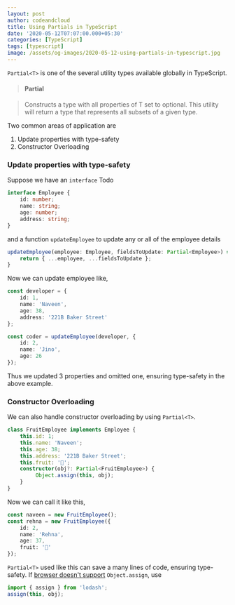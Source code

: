 ```yaml
---
layout: post
author: codeandcloud
title: Using Partials in TypeScript
date: '2020-05-12T07:07:00.000+05:30'
categories: [TypeScript]
tags: [typescript]
image: /assets/og-images/2020-05-12-using-partials-in-typescript.jpg
---
```


`Partial<T>` is one of the several utility types available globally in TypeScript.

> #### Partial<T>

> Constructs a type with all properties of T set to optional. This utility will return a type that represents all subsets of a given type.

Two common areas of application are 

1. Update properties with type-safety
2. Constructor Overloading

### Update properties with type-safety

Suppose we have an `interface` Todo

```ts
interface Employee {
    id: number;
    name: string;
    age: number;
    address: string;
}
```
and a function `updateEmployee` to update any or all of the employee details 

```ts
updateEmployee(employee: Employee, fieldsToUpdate: Partial<Employee>) => {
    return { ...employee, ...fieldsToUpdate };
}
```
Now we can update employee like,

```ts
const developer = {
    id: 1,
    name: 'Naveen',
    age: 38,
    address: '221B Baker Street'
};

const coder = updateEmployee(developer, {
    id: 2,
    name: 'Jino',
    age: 26
});
```
Thus we updated 3 properties and omitted one, ensuring type-safety in the above example.

### Constructor Overloading

We can also handle constructor overloading by using `Partial<T>`.

```ts
class FruitEmployee implements Employee {
    this.id: 1;
    this.name: 'Naveen';
    this.age: 38;
    this.address: '221B Baker Street';
    this.fruit: '🍉';
    constructor(obj?: Partial<FruitEmployee>) {
         Object.assign(this, obj);
    }
}
```
Now we can call it like this,

```ts
const naveen = new FruitEmployee();
const rehna = new FruitEmployee({
    id: 2,
    name: 'Rehna',
    age: 37,
    fruit: '🥭'
});
```
`Partial<T>` used like this can save a many lines of code, ensuring type-safety.
If [browser doesn't support](https://caniuse.com/#search=Object.assign) `Object.assign`, use

```ts
import { assign } from 'lodash';
assign(this, obj);
```
